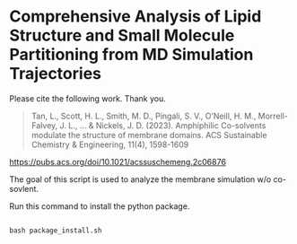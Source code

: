 # Comprehensive Analysis of Lipid Structure and Small Molecule Partitioning from MD Simulation Trajectories

Please cite the following work. Thank you.

> Tan, L., Scott, H. L., Smith, M. D., Pingali, S. V., O’Neill, H. M., Morrell-Falvey, J. L., ... & Nickels, J. D. (2023).
> Amphiphilic Co-solvents modulate the structure of membrane domains. ACS Sustainable Chemistry & Engineering, 11(4), 1598-1609

https://pubs.acs.org/doi/10.1021/acssuschemeng.2c06876

The goal of this script is used to analyze the membrane simulation w/o co-sovlent.

Run this command to install the python package.

```shell

bash package_install.sh
```
